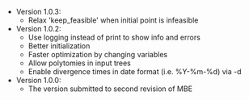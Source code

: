 * Version 1.0.3:
    * Relax 'keep_feasible' when initial point is infeasible
* Version 1.0.2:
    * Use logging instead of print to show info and errors
    * Better initialization
    * Faster optimization by changing variables
    * Allow polytomies in input trees
    * Enable divergence times in date format (i.e. %Y-%m-%d) via -d
* Version 1.0.0:
    * The version submitted to second revision of MBE
